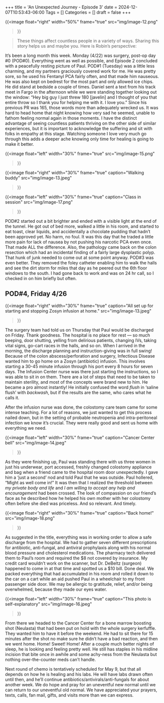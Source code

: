 +++
title = 'An Unexpected Journey - Episode 3'
date = 2024-12-07T10:53:43-06:00
Tags = []
Categories = []
draft = false
+++

{{<image
    float="right"
    width="50%"
    frame="true"
    src="img/image-12.png"
>}}

>These things affect countless people in a variety of ways. Sharing this story helps us and maybe you. Here is Robin’s perspective:

It’s been a long month this week. Monday (4/22) was surgery, post-op day #0 (POD#0). Everything went as well as possible, and Episode 2 concluded with a peacefully resting picture of Paul. POD#1 (Tuesday) was a little less charming, and my partners graciously covered work for me. He was pretty sore, so he used his Fentanyl PCA fairly often, and that made him nauseous. He was also kept on bedrest for the most part and only allowed ice chips. He did stand at bedside a couple of times. Daniel sent a text from his track meet in Fargo in the afternoon while we were standing together looking out the window: “Hey big guy I just threw 180 \[javelin] and I thought of you that entire throw so I thank you for helping me with it. I love you.” Since his previous PR was 165, those words more than adequately wrecked us. It was hard to head home that night knowing how very sad he seemed, unable to fathom feeling normal again in those moments. I have the distinct advantage of seeing countless patients thriving on the other side of similar experiences, but it is important to acknowledge the suffering and sit with folks in empathy at this stage. Watching someone I love very much go through this adds a deeper ache knowing only time for healing is going to make it better.

{{<image
    float="left"
    width="30%"
    frame="true"
    src="img/image-15.png"
>}}

{{<image
    float="right"
    width="30%"
    frame="true"
    caption="Walking buddy"
    src="img/image-13.jpeg"
>}}

{{<image
    float="left"
    width="30%"
    frame="true"
    caption="Class in session"
    src="img/image-17.png"
>}}

POD#2 started out a bit brighter and ended with a visible light at the end of the tunnel. He got out of bed more, walked a little in his room, and started to eat toast, clear liquids, and accidentally a chocolate pudding that hadn’t been approved yet. No harm, no foul. It was this day that he traded a little more pain for lack of nausea by not pushing his narcotic PCA even once. That made ALL the difference. Also, the pathology came back on the colon resection which had an incidental finding of a fairly large dysplastic polyp. That hunk of junk needed to come out at some point anyway. POD#3 was even better. They removed the foley catheter enabling him to walk the halls and see the dirt storm for miles that day as he peered out the 6th floor windows to the south. I had gone back to work and was on 24 hr call, so I checked in on him briefly but often.

## POD#4, Friday 4/26

{{<image
    float="right"
    width="30%"
    frame="true"
    caption="All set up for starting and stopping Zosyn infusion at home."
    src="img/image-13.jpeg"
>}}

The surgery team had told us on Thursday that Paul would be discharged on Friday. Thank goodness. The hospital is no place for rest — so much beeping, door shutting, yelling from delirious patients, changing IVs, taking vital signs, go-cart races in the halls, and so on. When I arrived in the morning, the discharge planning and instruction-giving was in full swing! Because of the colon abscess/perforation and surgery, Infectious Disease wanted him to go home on a Zosyn (antibiotic) infusion. This involves starting a 30-45 minute infusion through his port every 8 hours for seven days. The Infusion Center nurse was there just starting the instructions, so I was able to sit in on them. There are a lot of steps that need to be taken to maintain sterility, and most of the concepts were brand new to him. He became a pro almost instantly! He initially confused the word _flush_ in ‘saline flush’ with _backwash_, but if the results are the same, who cares what he calls it.

After the infusion nurse was done, the colostomy care team came for some intense teaching. For a lot of reasons, we just wanted to get this process nailed down, but in the setting of probable neutropenia and intra-peritoneal infection we know it’s crucial. They were really good and sent us home with everything we need.

{{<image
    float="left"
    width="30%"
    frame="true"
    caption="Cancer Center bell"
    src="img/image-14.jpeg"
>}}

As they were finishing up, Paul was standing there with us three women in just his underwear, port accessed, freshly changed colostomy appliance and bag when a friend came to the hospital room door unexpectedly. I gave him a ‘just a second’ nod and told Paul that he was outside. Paul hollered, “Might as well come in!” It was then that I realized the threshold between _my private body and life_ and _I am willing to accept any help and encouragement_ had been crossed. The look of compassion on our friend’s face as he described how he helped his own mother with her colostomy often before she died was priceless. And so relevant. And timely.

{{<image
    float="right"
    width="30%"
    frame="true"
    caption="Back home!"
    src="img/image-18.png"
>}}

As suggested in the title, everything was in working order to allow a safe discharge from the hospital. We had to gather seven different prescriptions for antibiotic, anti-fungal, and antiviral prophylaxis along with his normal blood pressure and cholesterol medications. The pharmacy tech delivered them to Paul’s room and required the $8 not covered by insurance. My credit card wouldn’t work on the scanner, but Dr. DeBeltz (surgeon) happened to come in at that time and spotted us a $10 bill. Done deal. We packed everything that had accumulated in his room and rolled it down to the car on a cart while an aid pushed Paul in a wheelchair to my front passenger side door. We may be allergic to gratitude, relief, and/or being overwhelmed, because they made our eyes water.

{{<image
    float="left"
    width="30%"
    frame="true"
    caption="This photo is self-explanatory"
    src="img/image-16.jpeg"
>}}

From there we headed to the Cancer Center for a bone marrow boosting shot (Neulasta) that had been put on hold with the whole surgery kerfuffle. They wanted him to have it before the weekend. He had to sit there for 15 minutes after the shot no make sure he didn’t have a bad reaction, and then we went home. Home! Sweet! Home! After a couple much better nights of sleep, he is looking and feeling pretty well. He still has staples in his midline incision that bite once in awhile and some achy-ness from the Neulasta but nothing over-the-counter meds can’t handle.

Next round of chemo is tentatively scheduled for May 9, but that all depends on how he is healing and his labs. He will have labs drawn often until then, and he’ll continue antibiotics/antivirals/anti-fungals for about another week. We do hope and pray for an uneventful new normal until we can return to our uneventful old normal. We have appreciated your prayers, texts, calls, fan mail, gifts, and visits more than we can express.
